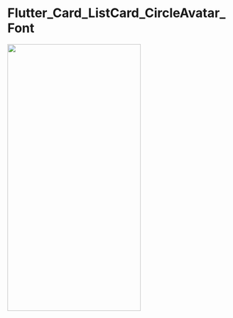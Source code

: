 # Flutter_Card_ListCard_CircleAvatar_Font

<img src="https://github.com/patzu/Flutter_Card_ListCard_CircleAvatar_Font/blob/main/Screenshot_20210516_231413.png" width=300 height=600>

